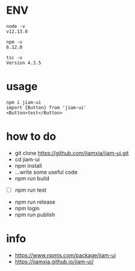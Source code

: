 # ENV
```
node -v
v12.13.0

npm -v
6.12.0

tsc -v
Version 4.3.5
```

# usage
```
npm i jiam-ui
import {Button} from 'jiam-ui'
<Button>test</Button>
```

# how to do

- git clone https://github.com/jiamxia/jiam-ui.git
- cd jiam-ui
- npm install
- ...write some useful code
- npm run build
- [ ] npm run test
- npm run release
- npm login
- npm run publish

# info
- https://www.npmjs.com/package/jiam-ui
- https://jiamxia.github.io/jiam-ui/